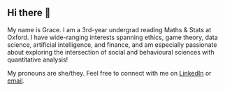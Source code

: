 ## Hi there 👋

My name is Grace. I am a 3rd-year undergrad reading Maths & Stats at Oxford. I have wide-ranging interests spanning ethics, game theory, data science, artificial intelligence, and finance, and am especially passionate about exploring the intersection of social and behavioural sciences with quantitative analysis!

My pronouns are she/they. Feel free to connect with me on [LinkedIn](https://www.linkedin.com/in/ygraceyu/) or [email](mailto:yongqing.grace.yu@gmail.com).

<!--
**yyu1230/yyu1230** is a ✨ _special_ ✨ repository because its `README.md` (this file) appears on your GitHub profile.

Here are some ideas to get you started:

- 🔭 I’m currently working on ...
- 🌱 I’m currently learning ...
- 👯 I’m looking to collaborate on ...
- 🤔 I’m looking for help with ...
- 💬 Ask me about ...
- 📫 How to reach me: ...
- 😄 Pronouns: ...
- ⚡ Fun fact: ...
-->
